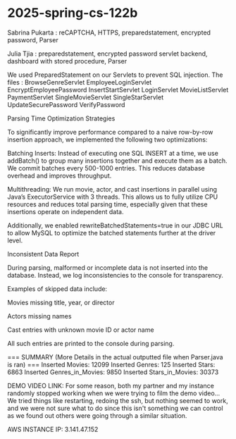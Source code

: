 # 2025-spring-cs-122b

Sabrina Pukarta : reCAPTCHA, HTTPS, preparedstatement, encrypted password, Parser

Julia Tjia : preparedstatement, encrypted password servlet backend, dashboard with stored procedure, Parser

We used PreparedStatement on our Servlets to prevent SQL injection. 
The files :
BrowseGenreServlet
EmployeeLoginServlet
EncryptEmployeePassword
InsertStartServlet
LoginServlet
MovieListServlet
PaymentServlet
SingleMovieServlet
SingleStarServlet
UpdateSecurePassword
VerifyPassword

Parsing Time Optimization Strategies

To significantly improve performance compared to a naive row-by-row insertion approach, we implemented the following two optimizations:

Batching Inserts:
Instead of executing one SQL INSERT at a time, we use addBatch() to group many insertions together and execute them as a batch. We commit batches every 500-1000 entries. This reduces database overhead and improves throughput.

Multithreading:
We run movie, actor, and cast insertions in parallel using Java’s ExecutorService with 3 threads. This allows us to fully utilize CPU resources and reduces total parsing time, especially given that these insertions operate on independent data.

Additionally, we enabled rewriteBatchedStatements=true in our JDBC URL to allow MySQL to optimize the batched statements further at the driver level.

Inconsistent Data Report

During parsing, malformed or incomplete data is not inserted into the database. Instead, we log inconsistencies to the console for transparency.

Examples of skipped data include:

Movies missing title, year, or director

Actors missing names

Cast entries with unknown movie ID or actor name

All such entries are printed to the console during parsing.


=== SUMMARY (More Details in the actual outputted file when Parser.java is ran) ===
Inserted Movies: 12099
Inserted Genres: 125
Inserted Stars: 6863
Inserted Genres_in_Movies: 9850
Inserted Stars_in_Movies: 30373


DEMO VIDEO LINK: 
For some reason, both my partner and my instance randomly stopped working when we were trying to film the demo video...
We tried things like restarting, redoing the ssh, but nothing seemed to work, and we were not sure what to do since this isn't
something we can control as we found out others were going through a similar situation.

AWS INSTANCE IP: 3.141.47.152